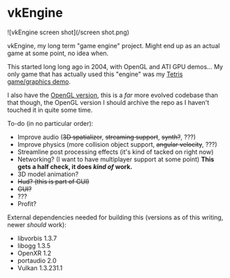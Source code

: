 # vkEngine
![vkEngine screen shot](/screen shot.png)

vkEngine, my long term "game engine" project.
Might end up as an actual game at some point, no idea when.

This started long long ago in 2004, with OpenGL and ATI GPU demos... My only game that has actually used this "engine" was my [Tetris game/graphics demo](https://github.com/seishuku/Tetris).

I also have the [OpenGL version](https://github.com/seishuku/Engine), this is a *far* more evolved codebase than that though, the OpenGL version I should archive the repo as I haven't touched it in quite some time.

To-do (in no particular order):
- Improve audio (~~3D spatializer~~, ~~streaming support~~, ~~synth?~~, ???)
- Improve physics (more collision object support, ~~angular velocity~~, ???)
- Streamline post processing effects (it's kind of tacked on right now)
- Networking? (I want to have multiplayer support at some point) **This gets a half check, it does *kind of* work.**
- 3D model animation?
- ~~Hud? (this is part of GUI)~~
- ~~GUI?~~
- ???
- Profit?


External dependencies needed for building this (versions as of this writing, newer *should* work):
 - libvorbis 1.3.7
 - libogg 1.3.5
 - OpenXR 1.2
 - portaudio 2.0
 - Vulkan 1.3.231.1

